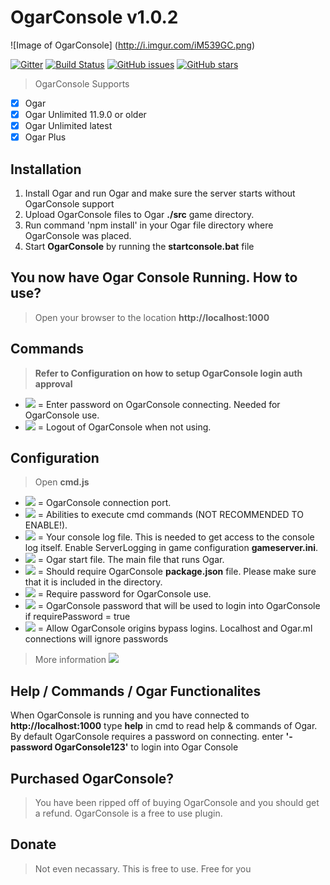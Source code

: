# OgarConsole v1.0.2
![Image of OgarConsole] (http://i.imgur.com/iM539GC.png)

[![Gitter](https://badges.gitter.im/LegitSoulja/OgarConsole.svg)](https://gitter.im/LegitSoulja/OgarConsole?utm_source=badge&utm_medium=badge&utm_campaign=pr-badge&utm_content=body_badge) [![Build Status](https://travis-ci.org/LegitSoulja/OgarConsole.svg?branch=master)](https://travis-ci.org/LegitSoulja/OgarConsole) [![GitHub issues](https://img.shields.io/github/issues/LegitSoulja/OgarConsole.svg)](https://github.com/LegitSoulja/OgarConsole/issues) [![GitHub stars](https://img.shields.io/github/stars/LegitSoulja/OgarConsole.svg)](https://github.com/LegitSoulja/OgarConsole/stargazers)

> OgarConsole Supports
- [x] Ogar
- [x] Ogar Unlimited 11.9.0 or older
- [x] Ogar Unlimited latest
- [x] Ogar Plus

## Installation
1. Install Ogar and run Ogar and make sure the server starts without OgarConsole support
2. Upload OgarConsole files to Ogar **./src** game directory.
3. Run command 'npm install' in your Ogar file directory where OgarConsole was placed.
4. Start **OgarConsole** by running the **startconsole.bat** file

## You now have Ogar Console Running. How to use?
> Open your browser to the location **http://localhost:1000**

## Commands
> **Refer to Configuration on how to setup OgarConsole login auth approval**
- ![](https://img.shields.io/badge/command-%20--password%20[password]-green.svg?style=flat-square) = Enter password on OgarConsole connecting. Needed for OgarConsole use.
- ![](https://img.shields.io/badge/command-%20--login-green.svg?style=flat-square) = Logout of OgarConsole when not using.

## Configuration
> Open **cmd.js**

- ![](https://img.shields.io/badge/config-%20this.serverPort-green.svg?style=flat-square) = OgarConsole connection port.
- ![](https://img.shields.io/badge/config-%20this.advanced-green.svg?style=flat-square) = Abilities to execute cmd commands (NOT RECOMMENDED TO ENABLE!).
- ![](https://img.shields.io/badge/config-%20this.log-green.svg?style=flat-square) = Your console log file. This is needed to get access to the console log itself. Enable ServerLogging in game configuration **gameserver.ini**.
- ![](https://img.shields.io/badge/config-%20this.ogar-green.svg?style=flat-square) = Ogar start file. The main file that runs Ogar.
- ![](https://img.shields.io/badge/config-%20this.json-green.svg?style=flat-square) = Should require OgarConsole **package.json** file. Please make sure that it is included in the directory.
- ![](https://img.shields.io/badge/config-%20this.requirePassword-green.svg?style=flat-square) = Require password for OgarConsole use.
- ![](https://img.shields.io/badge/config-%20this.consolePassword-green.svg?style=flat-square) = OgarConsole password that will be used to login into OgarConsole if requirePassword = true
- ![](https://img.shields.io/badge/config-%20this.allowOriginPasswordBypass-green.svg?style=flat-square) = Allow OgarConsole origins bypass logins. Localhost and Ogar.ml connections will ignore passwords

> More information [![](https://img.shields.io/badge/faq-link-green.svg?style=flat-square)](https://github.com/LegitSoulja/OgarConsole/issues/7#issuecomment-216086983)

## Help / Commands / Ogar Functionalites
When OgarConsole is running and you have connected to **http://localhost:1000** type **help** in cmd to read help & commands of Ogar. By default OgarConsole requires a password on connecting. enter **'-password OgarConsole123'** to login into Ogar Console

## Purchased OgarConsole?
> You have been ripped off of buying OgarConsole and you should get a refund. OgarConsole is a free to use plugin.

## Donate
> Not even necassary. This is free to use. Free for you
